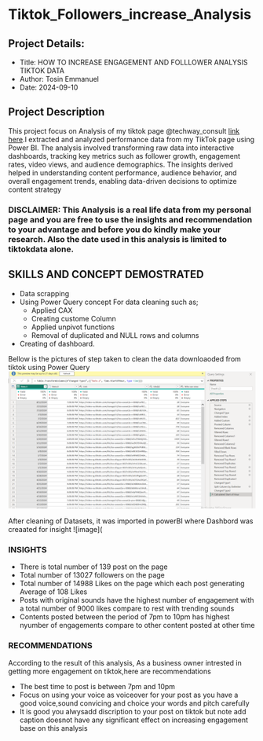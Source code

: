 # Tiktok_Followers_increase_Analysis

## Project Details:
  * Title:  HOW TO INCREASE ENGAGEMENT AND FOLLLOWER ANALYSIS TIKTOK DATA
  * Author: Tosin Emmanuel
  * Date: 2024-09-10

## Project Description
This project focus on Analysis of my tiktok page @techway_consult [link here](https://www.tiktok.com/@techways_consult?_r=1&_d=ec47991age7beg&sec_uid=MS4wLjABAAAAPCPRq-46vY1CJ0wtaNt0ulADtfgjbgpvYIe5EVOeTDLFm9bky6iQXwQyCioGJeMS&share_author_id=7274171724555273222&sharer_language=en&source=h5_m&u_code=e9la4747d543bc&timestamp=1726091792&user_id=7274171724555273222&sec_user_id=MS4wLjABAAAAPCPRq-46vY1CJ0wtaNt0ulADtfgjbgpvYIe5EVOeTDLFm9bky6iQXwQyCioGJeMS&utm_source=copy&utm_campaign=client_share&utm_medium=android&share_iid=7364847443702597382&share_link_id=19beec77-48f0-4df8-ae62-925bac197bb4&share_app_id=1233&ugbiz_name=ACCOUNT&ug_btm=b8727%2Cb0229&social_share_type=5&enable_checksum=1).I extracted and analyzed performance data from my TikTok page using Power BI. The analysis involved transforming raw data into interactive dashboards, tracking key metrics such as follower growth, engagement rates, video views, and audience demographics. The insights derived helped in understanding content performance, audience behavior, and overall engagement trends, enabling data-driven decisions to optimize content strategy

### DISCLAIMER: This Analysis is a real life data from my personal page and you are free to use the insights and recommendation to your advantage and before you do kindly make your  research.  Also the date used in this analysis is limited to tiktokdata alone.

## SKILLS AND CONCEPT DEMOSTRATED

* Data scrapping
* Using Power Query concept For data cleaning such as;
   * Applied CAX
   * Creating custome Column
   * Applied unpivot functions
   * Removal of duplicated and NULL rows and columns
* Creating of dashboard.
 
 Bellow is the pictures of step taken to clean the data downloaoded from tiktok using Power Query
 ![image](https://github.com/AdebayoTosin/Tiktok_Followers_increase_Analysis/blob/main/pwer_Query.png)

After cleaning of Datasets, it was imported in powerBI where Dashbord was creaated for insight
![image](

### INSIGHTS

 * There is total number of 139 post on the page
 * Total number of 13027 followers on the page
 * Total number of 14988 Likes on the page which each post generating Average of 108 Likes
 * Posts with original  sounds have the highest number of engagement with a total number of 9000 likes compare to rest with trending sounds
 * Contents posted between the period of 7pm to 10pm has highest nyumber of engagements compare to other content  posted at other time

### RECOMMENDATIONS

According to the result of this analysis, As a business owner intrested in getting more engagement on tiktok,here are recommendations
 * The best time to post is between 7pm and 10pm
 * Focus on using your voice as voiceover for your post as you have a good voice,sound convicing and choice your words and pitch carefully
 * It is good you alwysadd discription to your post on tiktok but note add caption doesnot have any significant effect on increasing engagement base on this analysis
